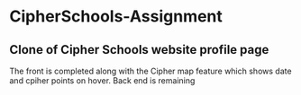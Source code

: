 # CipherSchools-Assignment

## Clone of Cipher Schools website profile page
The front is completed along with the Cipher map feature which shows date and cpiher points on hover.
Back end is remaining
